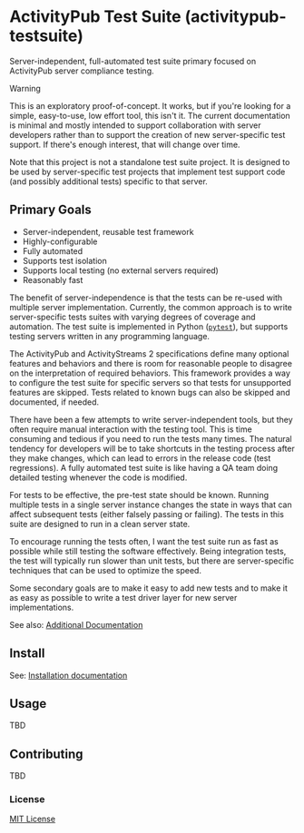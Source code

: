 # ActivityPub Test Suite (activitypub-testsuite)

Server-independent, full-automated test suite primary focused on ActivityPub server compliance testing.

> [!WARNING]
> This is an exploratory proof-of-concept. It works, but if you're looking for a simple, easy-to-use, low effort tool, this isn't it. The current documentation is minimal and mostly intended to support collaboration with server developers rather than to support the creation of new server-specific test support. If there's enough interest, that will change over time.

Note that this project is not a standalone test suite project. It is designed to be used by server-specific test projects that implement test support code (and possibly additional tests) specific to that server.

## Primary Goals

* Server-independent, reusable test framework
* Highly-configurable
* Fully automated
* Supports test isolation
* Supports local testing (no external servers required)
* Reasonably fast

The benefit of server-independence is that the tests can be re-used with multiple server implementation. Currently, the common approach is to write server-specific tests suites with varying degrees of coverage and automation. The test suite is implemented in Python ([`pytest`](https://docs.pytest.org/)), but supports testing servers written in any programming language.

The ActivityPub and ActivityStreams 2 specifications define many optional features and behaviors and there is room for reasonable people to disagree on the interpretation of required behaviors. This framework provides a way to configure the test suite for specific servers so that tests for unsupported features are skipped. Tests related to known bugs can also be skipped and documented, if needed.

There have been a few attempts to write server-independent tools, but they often require manual interaction with the testing tool. This is time consuming and tedious if you need to run the tests many times. The natural tendency for developers will be to take shortcuts in the testing process after they make changes, which can lead to errors in the release code (test regressions). A fully automated test suite is like having a QA team doing detailed testing whenever the code is modified.

For tests to be effective, the pre-test state should be known. Running multiple tests in a single server instance changes the state in ways that can affect subsequent tests (either falsely passing or failing). The tests in this suite are designed to run in a clean server state.

To encourage running the tests often, I want the test suite run as fast as possible while still testing the software effectively. Being integration tests, the test will typically run slower than unit tests, but there are server-specific techniques that can be used to optimize the speed.

Some secondary goals are to make it easy to add new tests and to make it as easy as possible to write a test driver layer for new server implementations.

See also: [Additional Documentation](docs/toc.md)

## Install

See: [Installation documentation](docs//installation.md)

## Usage

TBD

## Contributing

TBD

### License

[MIT License](LICENSE.txt)
